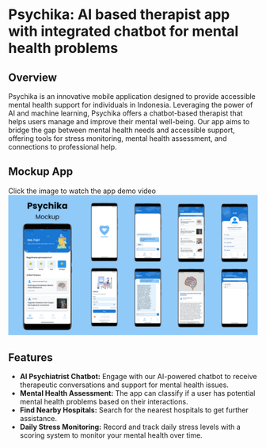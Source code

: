 # Psychika: AI based therapist app with integrated chatbot for mental health problems

## Overview
Psychika is an innovative mobile application designed to provide accessible mental health support for individuals in Indonesia. Leveraging the power of AI and machine learning, Psychika offers a chatbot-based therapist that helps users manage and improve their mental well-being. Our app aims to bridge the gap between mental health needs and accessible support, offering tools for stress monitoring, mental health assessment, and connections to professional help.

## Mockup App
Click the image to watch the app demo video
[![Psychika Demo App](https://github.com/Fajri009/Psychika/blob/master/Psychika%20Mockup.png)](https://drive.google.com/file/d/1puA_KeKKk21Coy-frqnlgh9MaMTWLQgD/view?usp=sharing)

## Features
- **AI Psychiatrist Chatbot:** Engage with our AI-powered chatbot to receive therapeutic conversations and support for mental health issues.
- **Mental Health Assessment:** The app can classify if a user has potential mental health problems based on their interactions.
- **Find Nearby Hospitals:** Search for the nearest hospitals to get further assistance.
- **Daily Stress Monitoring:** Record and track daily stress levels with a scoring system to monitor your mental health over time.
